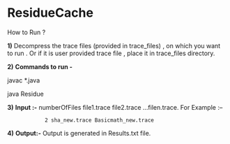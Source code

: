 # ResidueCache

How to Run ? 

**1)**	Decompress the trace files (provided in trace_files) , on which you want to run . Or if it is user provided trace file , place it in trace_files directory.

**2)**	**Commands to run -** 

javac *.java

java Residue

**3)**	**Input :-** numberOfFiles file1.trace file2.trace …filen.trace.
                For Example :– 
                
                2 sha_new.trace Basicmath_new.trace

**4)**	**Output:-** Output is generated in Results.txt file.
